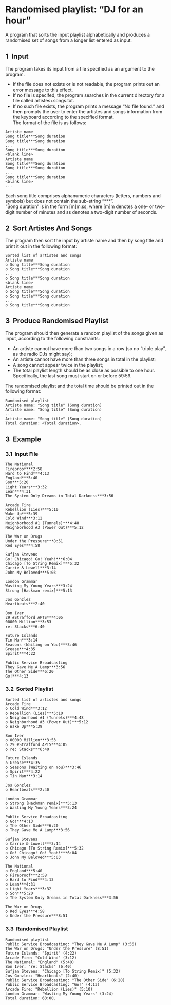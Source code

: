 # Randomised playlist: “DJ for an hour”

A program that sorts the input playlist alphabetically and produces a randomised set of songs from a longer 
list entered as input.

## 1 &nbsp;Input
The program takes its input from a file specified as an argument to the program. 
* If the file does not exists or is not readable, the program prints out an error message to this effect.
* If no file is specifed, the program searches in the current directory for a file called artistes+songs.txt. 
* If no such file exists, the program prints a message “No file found.” and then prompts the user to enter the 
artistes and songs information from the keyboard according to the specified format. <br />
The format of the file is as follows:
```
Artiste name
Song title***Song duration
Song title***Song duration
...
Song title***Song duration
<blank line>
Artiste name
Song title***Song duration
Song title***Song duration
...
Song title***Song duration
<blank line>
...
```
Each song title comprises alphanumeric characters (letters, numbers and symbols) but does not contain the 
sub-string “\*\*\*”. <br />
“Song duration” is in the form [m]m:ss, where [m]m denotes a one- or two-digit number of minutes and ss
denotes a two-digit number of seconds.

## 2 &nbsp;Sort Artistes And Songs
The program then sort the input by artiste name and then by song title and print it out in the following format:
```
Sorted list of artistes and songs
Artiste name
o Song title***Song duration
o Song title***Song duration
...
o Song title***Song duration
<blank line>
Artiste name
o Song title***Song duration
o Song title***Song duration
...
o Song title***Song duration
```

## 3 &nbsp;Produce Randomised Playlist
The program should then generate a random playlist of the songs given as input, according to the following constraints:
* An artiste cannot have more than two songs in a row (so no “triple play”, as the radio DJs might say);
* An artiste cannot have more than three songs in total in the playlist;
* A song cannot appear twice in the playlist;
* The total playlist length should be as close as possible to one hour. Specifically, the last song must start on or
before 59:59. 

The randomised playlist and the total time should be printed out in the following format: <br />
```
Randomised playlist
Artiste name: "Song title" (Song duration)
Artiste name: "Song title" (Song duration)
...
Artiste name: "Song title" (Song duration)
Total duration: <Total duration>.
```

## 3 &nbsp;Example
### 3.1 &nbsp;Input File
```
The National
Fireproof***2:58
Hard to Find***4:13
England***5:40
Son***5:20
Light Years***3:32
Lean***4:31
The System Only Dreams in Total Darkness***3:56

Arcade Fire
Rebellion (Lies)***5:10
Wake Up***5:39
Cold Wind***3:12
Neighborhood #1 (Tunnels)***4:48
Neighborhood #3 (Power Out)***5:12

The War on Drugs
Under the Pressure***8:51
Red Eyes***4:58

Sufjan Stevens
Go! Chicago! Go! Yeah!***6:04
Chicago [To String Remix]***5:32
Carrie & Lowell***3:14
John My Beloved***5:03

London Grammar
Wasting My Young Years***3:24
Strong [Hackman remix]***5:13

Jos Gonzlez
Heartbeats***2:40

Bon Iver
29 #Strafford APTS***4:05
00000 Million***3:53
re: Stacks***6:40

Future Islands
Tin Man***3:14
Seasons (Waiting on You)***3:46
Grease***4:35
Spirit***4:22

Public Service Broadcasting
They Gave Me A Lamp***3:56
The Other Side***6:20
Go!***4:13
```

### 3.2 &nbsp;Sorted Playlist
```
Sorted list of artistes and songs
Arcade Fire
o Cold Wind***3:12
o Rebellion (Lies)***5:10
o Neighborhood #1 (Tunnels)***4:48
o Neighborhood #3 (Power Out)***5:12
o Wake Up***5:39

Bon Iver
o 00000 Million***3:53
o 29 #Strafford APTS***4:05
o re: Stacks***6:40

Future Islands
o Grease***4:35
o Seasons (Waiting on You)***3:46
o Spirit***4:22
o Tin Man***3:14

Jos Gonzlez
o Heartbeats***2:40

London Grammar
o Strong [Hackman remix]***5:13
o Wasting My Young Years***3:24

Public Service Broadcasting
o Go!***4:13
o The Other Side***6:20
o They Gave Me A Lamp***3:56

Sufjan Stevens
o Carrie & Lowell***3:14
o Chicago [To String Remix]***5:32
o Go! Chicago! Go! Yeah!***6:04
o John My Beloved***5:03

The National
o England***5:40
o Fireproof***2:58
o Hard to Find***4:13
o Lean***4:31
o Light Years***3:32
o Son***5:20
o The System Only Dreams in Total Darkness***3:56

The War on Drugs
o Red Eyes***4:58
o Under the Pressure***8:51
```

### 3.3 &nbsp;Randomised Playlist
```
Randomised playlist
Public Service Broadcasting: "They Gave Me A Lamp" (3:56)
The War on Drugs: "Under the Pressure" (8:51)
Future Islands: "Spirit" (4:22)
Arcade Fire: "Cold Wind" (3:12)
The National: "England" (5:40)
Bon Iver: "re: Stacks" (6:40)
Sufjan Stevens: "Chicago [To String Remix]" (5:32)
Jos Gonzlez: "Heartbeats" (2:40)
Public Service Broadcasting: "The Other Side" (6:20)
Public Service Broadcasting: "Go!" (4:13)
Arcade Fire: "Rebellion (Lies)" (5:10)
London Grammar: "Wasting My Young Years" (3:24)
Total duration: 60:00.
```
